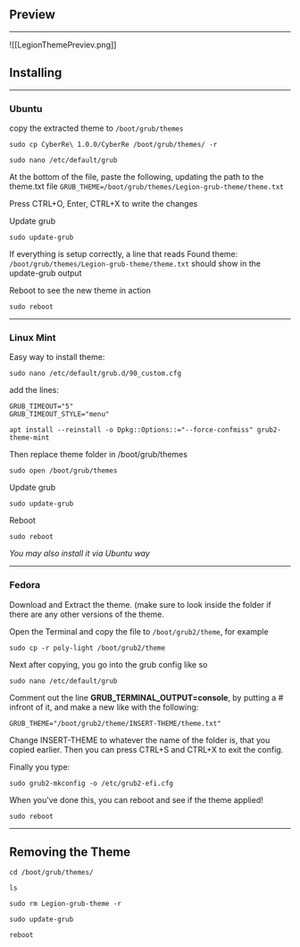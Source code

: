 ## Preview
---
![[LegionThemePreviev.png]]

## Installing
---
### Ubuntu
copy the extracted theme to `/boot/grub/themes`
```
sudo cp CyberRe\ 1.0.0/CyberRe /boot/grub/themes/ -r

sudo nano /etc/default/grub
```

At the bottom of the file, paste the following, updating the path to the theme.txt file
`GRUB_THEME=/boot/grub/themes/Legion-grub-theme/theme.txt`

Press CTRL+O, Enter, CTRL+X to write the changes

Update grub
```
sudo update-grub
```
If everything is setup correctly, a line that reads Found theme: `/boot/grub/themes/Legion-grub-theme/theme.txt` should show in the update-grub output

Reboot to see the new theme in action
```
sudo reboot
```
---
### Linux Mint
Easy way to install theme:
```
sudo nano /etc/default/grub.d/90_custom.cfg
```
add the lines:
```
GRUB_TIMEOUT="5"
GRUB_TIMEOUT_STYLE="menu"
```

```
apt install --reinstall -o Dpkg::Options::="--force-confmiss" grub2-theme-mint
```
Then replace theme folder in /boot/grub/themes
```
sudo open /boot/grub/themes
```
Update grub
```
sudo update-grub
```
Reboot
```
sudo reboot
```

 *You may also install it via Ubuntu way*
 
---
### Fedora
Download and Extract the theme. (make sure to look inside the folder if there are any other versions of the theme.

Open the Terminal and copy the file to `/boot/grub2/theme`, for example
```
sudo cp -r poly-light /boot/grub2/theme
```

  
Next after copying, you go into the grub config like so
```
sudo nano /etc/default/grub
```

  
Comment out the line **GRUB_TERMINAL_OUTPUT=console**, by putting a # infront of it, and make a new like with the following:
```
GRUB_THEME="/boot/grub2/theme/INSERT-THEME/theme.txt"
```
Change INSERT-THEME to whatever the name of the folder is, that you copied earlier. Then you can press CTRL+S and CTRL+X to exit the config.

  

Finally you type:
```
sudo grub2-mkconfig -o /etc/grub2-efi.cfg
```

When you've done this, you can reboot and see if the theme applied!
```
sudo reboot
```

---


## Removing the Theme

```
cd /boot/grub/themes/
```
```
ls
```
```
sudo rm Legion-grub-theme -r
```
```
sudo update-grub
```
```
reboot
```

